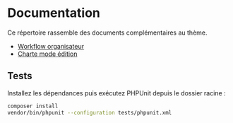 # Documentation

Ce répertoire rassemble des documents complémentaires au thème.

- [Workflow organisateur](organisateur-workflow.md)
- [Charte mode édition](mode-edition-charte.md)

## Tests

Installez les dépendances puis exécutez PHPUnit depuis le dossier racine :

```bash
composer install
vendor/bin/phpunit --configuration tests/phpunit.xml
```
